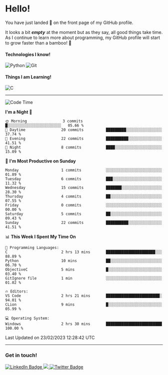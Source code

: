 # Hello!

You have just landed 🛬 on the front page of my GitHub profile.

It looks a bit ***empty*** at the moment but as they say, all good things take time. As I continue to learn more about programming, my GitHub profile will start to grow faster than a bamboo! 🎍 

#### Technologies I know!

![Python](https://img.shields.io/badge/python-3670A0?style=for-the-badge&logo=python&logoColor=ffdd54)
![Git](https://img.shields.io/badge/git-%23F05033.svg?style=for-the-badge&logo=git&logoColor=white)

#### Things I am Learning!

![C](https://img.shields.io/badge/c-%2300599C.svg?style=for-the-badge&logo=c&logoColor=white)

<hr size="2" noshade="0">

<!--START_SECTION:waka-->
![Code Time](http://img.shields.io/badge/Code%20Time-18%20hrs%2031%20mins-blue)

**I'm a Night 🦉** 

```text
🌞 Morning                3 commits           █░░░░░░░░░░░░░░░░░░░░░░░░   05.66 % 
🌆 Daytime                20 commits          █████████░░░░░░░░░░░░░░░░   37.74 % 
🌃 Evening                22 commits          ██████████░░░░░░░░░░░░░░░   41.51 % 
🌙 Night                  8 commits           ████░░░░░░░░░░░░░░░░░░░░░   15.09 % 
```
📅 **I'm Most Productive on Sunday** 

```text
Monday                   1 commits           ░░░░░░░░░░░░░░░░░░░░░░░░░   01.89 % 
Tuesday                  6 commits           ███░░░░░░░░░░░░░░░░░░░░░░   11.32 % 
Wednesday                15 commits          ███████░░░░░░░░░░░░░░░░░░   28.30 % 
Thursday                 4 commits           ██░░░░░░░░░░░░░░░░░░░░░░░   07.55 % 
Friday                   0 commits           ░░░░░░░░░░░░░░░░░░░░░░░░░   00.00 % 
Saturday                 5 commits           ██░░░░░░░░░░░░░░░░░░░░░░░   09.43 % 
Sunday                   22 commits          ██████████░░░░░░░░░░░░░░░   41.51 % 
```


📊 **This Week I Spent My Time On** 

```text
💬 Programming Languages: 
C                        2 hrs 13 mins       ██████████████████████░░░   88.89 % 
Python                   10 mins             ██░░░░░░░░░░░░░░░░░░░░░░░   06.70 % 
ObjectiveC               5 mins              █░░░░░░░░░░░░░░░░░░░░░░░░   03.40 % 
GitIgnore file           1 min               ░░░░░░░░░░░░░░░░░░░░░░░░░   01.02 % 

🔥 Editors: 
VS Code                  2 hrs 21 mins       ████████████████████████░   94.01 % 
CLion                    9 mins              █░░░░░░░░░░░░░░░░░░░░░░░░   05.99 % 

💻 Operating System: 
Windows                  2 hrs 30 mins       █████████████████████████   100.00 % 
```


 Last Updated on 23/02/2023 12:28:42 UTC
<!--END_SECTION:waka-->

<hr size="2" noshade="0">

### Get in touch!

<div id="badges">
  <a href="https://www.linkedin.com/in/amritansh-sharma-7a4251245/">
    <img src="https://img.shields.io/badge/LinkedIn-blue?style=for-the-badge&logo=linkedin&logoColor=white" alt="LinkedIn Badge"/>
  </a>
  <a href="https://www.instagram.com/drowsycoder/">
    <img src="https://img.shields.io/badge/Instagram-%23E4405F.svg?style=for-the-badge&logo=Instagram&logoColor=white"/>
  </a>
  <a href="https://twitter.com/DrowsyCoder">
    <img src="https://img.shields.io/badge/Twitter-blue?style=for-the-badge&logo=twitter&logoColor=white" alt="Twitter Badge"/>
  </a>
</div>
